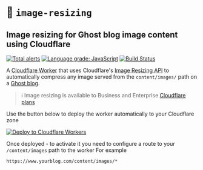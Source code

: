 # 👷 `image-resizing` 

## Image resizing for Ghost blog image content using Cloudflare

[![Total alerts](https://img.shields.io/lgtm/alerts/g/Vortexmind/image-resizing.svg?logo=lgtm&logoWidth=18)](https://lgtm.com/projects/g/Vortexmind/image-resizing/alerts/) [![Language grade: JavaScript](https://img.shields.io/lgtm/grade/javascript/g/Vortexmind/image-resizing.svg?logo=lgtm&logoWidth=18)](https://lgtm.com/projects/g/Vortexmind/image-resizing/context:javascript) [![Build Status](https://api.travis-ci.com/Vortexmind/image-resizing.svg?branch=master)](https://travis-ci.com/github/Vortexmind/image-resizing)

A [Cloudflare Worker](https://developers.cloudflare.com/workers/) that uses Cloudflare's [Image Resizing API](https://developers.cloudflare.com/images/worker) to automatically compress any image served from the `content/images/` path on a [Ghost blog](https://github.com/TryGhost/Ghost). 

> ℹ️ Image resizing is available to Business and Enterprise [Cloudflare plans](https://www.cloudflare.com/plans/)

Use the button below to deploy the worker automatically to your Cloudflare zone

[![Deploy to Cloudflare Workers](https://deploy.workers.cloudflare.com/button)](https://deploy.workers.cloudflare.com/?url=https://github.com/Vortexmind/image-resizing)

Once deployed - to activate it you need to configure a route to your `/content/images` path to the worker
For example
```
https://www.yourblog.com/content/images/*
```
